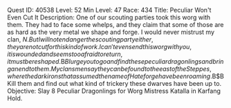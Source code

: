 Quest ID: 40538
Level: 52
Min Level: 47
Race: 434
Title: Peculiar Won't Even Cut It
Description: One of our scouting parties took this worg with them. They had to face some whelps, and they claim that some of those are as hard as the very metal we shape and forge. I would never mistrust my clan, $N. But I will not endanger the scouting party either, they are not cut for this kind of work. I can't even send this worg with you, it is wounded and seems too afraid to return, it must be reshaped.$B$BI urge you to go and find these peculiar dragonlings and bring an end to them. My clansmen say they can be found to the east of the Steppes, where the dark irons that assumed the name of Hateforge have been roaming.$B$BKill them and find out what kind of trickery these dwarves have been up to.
Objective: Slay 8 Peculiar Dragonlings for Worg Mistress Katalla in Karfang Hold.
